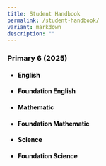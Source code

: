 ```yaml
---
title: Student Handbook
permalink: /student-handbook/
variant: markdown
description: ""
---
```

<h3 style="text-align: justify;"><strong><span style="color: #000000;">Primary 6 (2025)</span></strong></h3>

* <h4 style="text-align: justify;"><strong><span style="color: #000000;">English</span></strong></h4>
* <h4 style="text-align: justify;"><strong><span style="color: #000000;">Foundation English</span></strong></h4>
* <h4 style="text-align: justify;"><strong><span style="color: #000000;">Mathematic</span></strong></h4>
* <h4 style="text-align: justify;"><strong><span style="color: #000000;">Foundation Mathematic</span></strong></h4>
* <h4 style="text-align: justify;"><strong><span style="color: #000000;">Science</span></strong></h4>
* <h4 style="text-align: justify;"><strong><span style="color: #000000;">Foundation Science</span></strong></h4>